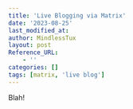 ```yaml
---
title: 'Live Blogging via Matrix'
date: '2023-08-25'
last_modified_at: 
author: MindlessTux
layout: post
Reference_URL:
    - ''
categories: []
tags: [matrix, 'live blog']
---
```

Blah!